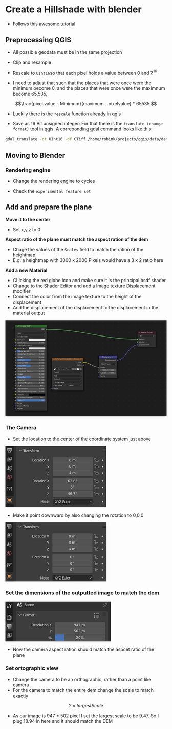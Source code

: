 # Create a Hillshade with blender

- Follows this [awesome tutorial](https://somethingaboutmaps.wordpress.com/blender-relief-tutorial-getting-set-up/)

## Preprocessing QGIS

- All possible geodata must be in the same projection

- Clip and resample

- Rescale to `UInt16`so that each pixel holds a value between 0 and $2^{16}$

-  I need to adjust that such that the places that were once were the minimum become 0, and the places that were once were the maximnum become 65,535,

$$\frac{pixel value - Minimum}{maximum - pixelvalue} * 65535 $$

- Luckily there is the `rescale` function already in qgis

- Save as 16 Bit unsigned integer: For that there is the `translate (change format)` tool in qgis. A correponding gdal command looks like this: 

```bash
gdal_translate -ot UInt16 -of GTiff /home/robink/projects/qgis/data/dem/bawü/hohenwielRescaled065535.tif /home/robink/projects/qgis/data/dem/bawü/hohenwielRescaled065535_uint.tif
```

## Moving to Blender 

### Rendering engine

- Change the rendering engine to cycles

- Check the `experimental feature set`

## Add and prepare the plane

**Move it to the center**

- Set x,y,z to 0

**Aspect ratio of the plane must match the aspect ration of the dem**

- Chage the values of the `Scales` field to match the ration of the heightmap
- E.g. a heightmap with 3000 x 2000 Pixels would have a 3 x 2 ratio here

**Add a new Material**

- CLicking the red globe icon and make sure it is the principal bsdf shader
- Change to the Shader Editor and add a Image texture Displacement modifier
- Connect the color from the image texture to the height of the displacement 
- And the displacement of the displacement to the displacement in the material output 


![](images/planeSetup.png)
### The Camera

- Set the location to the center of the coordinate system just above

![](images/cameraPosition.png)

- Make it point downward by also changing the rotation to 0,0,0

![](images/cameraRotation.png)

### Set the dimensions of the outputted image to match the dem

![](images/dimensions.png)

- Now the camera aspect ration should match the aspcet ratio of the plane

### Set ortographic view

- Change the camera to be an orthographic, rather than a point like camera
- For the camera to match the entire dem change the scale to match exactly 

$$2 \times largest Scale$$
- As our image is 947 * 502 pixel I set the largest scale to be 9.47. So I plug 18.94 in here and it should match the DEM

 








